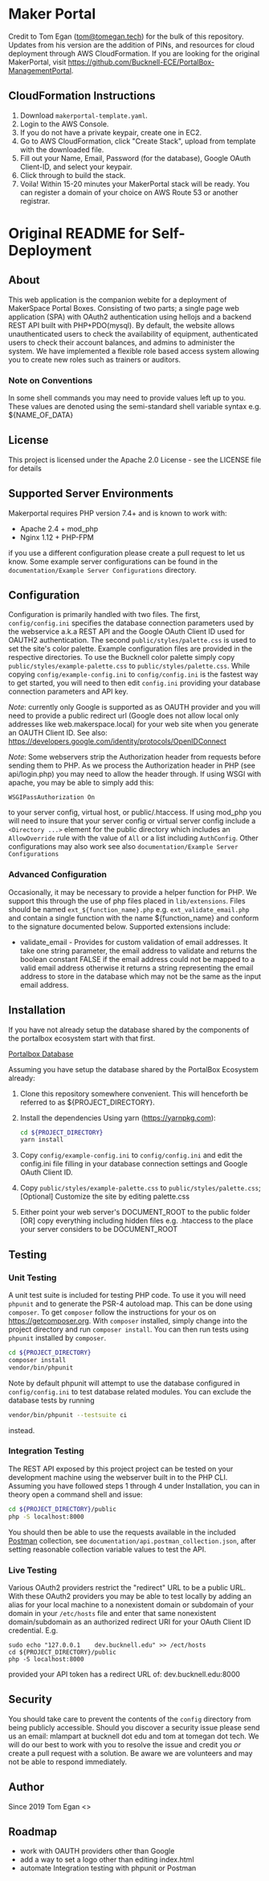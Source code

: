 # Maker Portal
Credit to Tom Egan (tom@tomegan.tech) for the bulk of this repository. Updates from his version are the addition of PINs, and resources for cloud deployment through AWS CloudFormation. If you are looking for the original MakerPortal, visit https://github.com/Bucknell-ECE/PortalBox-ManagementPortal.

## CloudFormation Instructions
1. Download `makerportal-template.yaml`.
2. Login to the AWS Console.
3. If you do not have a private keypair, create one in EC2.
4. Go to AWS CloudFormation, click "Create Stack", upload from template with the downloaded file.
5. Fill out your Name, Email, Password (for the database), Google OAuth Client-ID, and select your keypair.
6. Click through to build the stack.
7. Voila! Within 15-20 minutes your MakerPortal stack will be ready. You can register a domain of your choice on AWS Route 53 or another registrar.

# Original README for Self-Deployment
## About
This web application is the companion webite for a deployment of MakerSpace Portal Boxes. Consisting of two parts; a single page web application (SPA) with OAuth2 authentication using hellojs and a backend REST API built with PHP+PDO(mysql). By default, the website allows unauthenticated users to check the availability of equipment, authenticated users to check their account balances, and admins to administer the system. We have implemented a flexible role based access system allowing you to create new roles such as trainers or auditors.

### Note on Conventions
In some shell commands you may need to provide values left up to you. These values are denoted using the semi-standard shell variable syntax e.g. ${NAME_OF_DATA}

## License
This project is licensed under the Apache 2.0 License - see the LICENSE file for details

## Supported Server Environments
Makerportal requires PHP version 7.4+ and is known to work with:

 - Apache 2.4 + mod_php
 - Nginx 1.12 + PHP-FPM

if you use a different configuration please create a pull request to let us know. Some example server configurations can be found in the `documentation/Example Server Configurations` directory.

## Configuration
Configuration is primarily handled with two files. The first, `config/config.ini` specifies the database connection parameters used by the webservice a.k.a REST API and the Google OAuth Client ID used for OAUTH2 authentication. The second `public/styles/palette.css` is used to set the site's color palette. Example configuration files are provided in the respective directories. To use the Bucknell color palette simply copy `public/styles/example-palette.css` to `public/styles/palette.css`. While copying `config/example-config.ini` to `config/config.ini` is the fastest way to get started, you will need to then edit `config.ini` providing your database connection parameters and API key.

*Note*: currently only Google is supported as as OAUTH provider and you will need to provide a public redirect url (Google does not allow local only addresses like web.makerspace.local) for your web site when you generate an OAUTH Client ID. See also: https://developers.google.com/identity/protocols/OpenIDConnect

*Note*: Some webservers strip the Authorization header from requests before sending them to PHP. As we process the Authorization header in PHP (see api/login.php) you may need to allow the header through. If using WSGI with apache, you may be able to simply add this:

`WSGIPassAuthorization On`

to your server config, virtual host, or public/.htaccess. If using mod_php you will need to insure that your server config or virtual server config include a `<Directory ...>` element for the public directory which includes an `AllowOverride` rule with the value of `All` or a list including `AuthConfig`. Other configurations may also work see also `documentation/Example Server Configurations`

### Advanced Configuration
Occasionally, it may be necessary to provide a helper function for PHP. We support this through the use of php files placed in `lib/extensions`. Files should be named `ext_${function_name}.php` e.g. `ext_validate_email.php` and contain a single function with the name ${function_name} and conform to the signature documented below. Supported extensions include:

- validate_email - Provides for custom validation of email addresses. It take one string parameter, the email address to validate and returns the boolean constant FALSE if the email address could not be mapped to a valid email address otherwise it returns a string representing the email address to store in the database which may not be the same as the input email address.

## Installation

If you have not already setup the database shared by the components of the portalbox ecosystem start with that first.

[Portalbox Database](https://github.com/Bucknell-ECE/PortalBox-database)

Assuming you have setup the database shared by the PortalBox Ecosystem already:

1) Clone this repository somewhere convenient. This will henceforth be referred to as ${PROJECT_DIRECTORY}.
2) Install the dependencies
	Using yarn (https://yarnpkg.com):

	```sh
	cd ${PROJECT_DIRECTORY}
	yarn install
	```
3) Copy `config/example-config.ini` to `config/config.ini` and edit the config.ini file filling in your database connection settings and Google OAuth Client ID.
4) Copy `public/styles/example-palette.css` to `public/styles/palette.css`; [Optional] Customize the site by editing palette.css
5) Either point your web server's DOCUMENT_ROOT to the public folder [OR] copy everything including hidden files e.g. .htaccess to the place your server considers to be DOCUMENT_ROOT

## Testing

### Unit Testing
A unit test suite is included for testing PHP code. To use it you will need `phpunit` and to generate the PSR-4 autoload map. This can be done using `composer`. To get `composer` follow the instructions for your os on https://getcomposer.org. With `composer` installed, simply change into the project directory and run `composer install`. You can then run tests using `phpunit` installed by `composer`.

```sh
cd ${PROJECT_DIRECTORY}
composer install
vendor/bin/phpunit
```

Note by default phpunit will attempt to use the database configured in `config/config.ini` to test database related modules. You can exclude the database tests by running

```sh
vendor/bin/phpunit --testsuite ci
```

instead.

### Integration Testing
The REST API exposed by this project project can be tested on your development machine using the webserver built in to the PHP CLI. Assuming you have followed steps 1 through 4 under Installation, you can in theory open a command shell and issue:

```sh
cd ${PROJECT_DIRECTORY}/public
php -S localhost:8000
```

You should then be able to use the requests available in the included [Postman](https://www.postman.com/) collection, see `documentation/api.postman_collection.json`, after setting reasonable collection variable values to test the API.

### Live Testing
Various OAuth2 providers restrict the "redirect" URL to be a public URL. With these OAuth2 providers you may be able to test locally by adding an alias for your local machine to a nonexistent domain or subdomain of your domain in your `/etc/hosts` file and enter that same nonexistent domain/subdomain as an authorized redirect URI for your OAuth Client ID credential. E.g.

```
sudo echo "127.0.0.1	dev.bucknell.edu" >> /ect/hosts
cd ${PROJECT_DIRECTORY}/public
php -S localhost:8000
```

provided your API token has a redirect URL of: dev.bucknell.edu:8000

## Security
You should take care to prevent the contents of the `config` directory from being publicly accessible. Should you discover a security issue please send us an email: mlampart at bucknell dot edu and tom at tomegan dot tech. We will do our best to work with you to resolve the issue and credit you *or* create a pull request with a solution. Be aware we are volunteers and may not be able to respond immediately.

## Author

Since 2019 Tom Egan <>

## Roadmap
- work with OAUTH providers other than Google
- add a way to set a logo other than editing index.html
- automate Integration testing with phpunit or Postman
